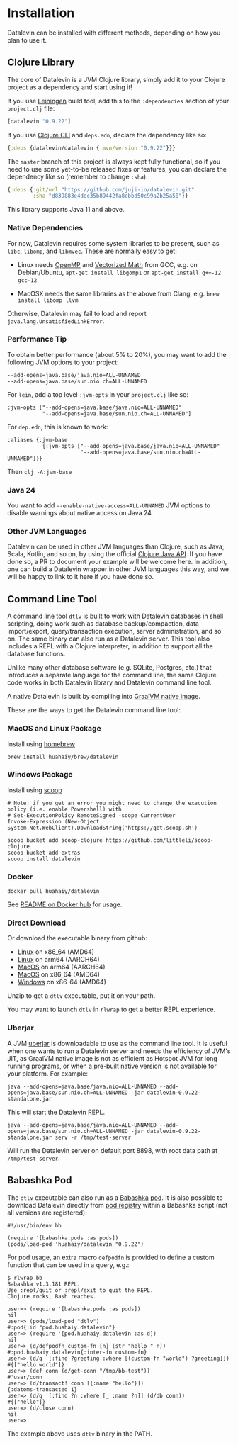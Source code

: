 # Installation

Datalevin can be installed with different methods, depending on how you plan to use it.

## Clojure Library

The core of Datalevin is a JVM Clojure library, simply add it to your Clojure
project as a dependency and start using it!

If you use [Leiningen](https://leiningen.org/) build tool, add this to the
`:dependencies` section of your `project.clj` file:

```Clojure
[datalevin "0.9.22"]
```

If you use [Clojure CLI](https://clojure.org/guides/deps_and_cli) and
`deps.edn`, declare the dependency like so:

```Clojure
{:deps {datalevin/datalevin {:mvn/version "0.9.22"}}}
```

The `master` branch of this project is always kept fully functional, so if you
need to use some yet-to-be released fixes or features, you can declare the
dependency like so (remember to change `:sha`):

```Clojure
{:deps {:git/url "https://github.com/juji-io/datalevin.git"
        :sha "d839883e4dec35b89442fa8ebbd50c99a2b25a50"}}
```

This library supports Java 11 and above.

### Native Dependencies

For now, Datalevin requires some system libraries to be present, such as `libc`,
`libomp`, and `libmvec`. These are normally easy to get:

* Linux needs [OpenMP](https://www.openmp.org/) and [Vectorized
  Math](https://sourceware.org/glibc/wiki/libmvec) from GCC, e.g. on
  Debian/Ubuntu, `apt-get install libgomp1` or `apt-get install g++-12 gcc-12`.

* MacOSX needs the same libraries as the above from Clang, e.g. `brew
  install libomp llvm`

Otherwise, Datalevin may fail to load and report
`java.lang.UnsatisfiedLinkError`.

### Performance Tip

To obtain better performance (about 5% to 20%), you may
want to add the following JVM options to your project:
```
--add-opens=java.base/java.nio=ALL-UNNAMED
--add-opens=java.base/sun.nio.ch=ALL-UNNAMED
```

For `lein`, add a top level `:jvm-opts` in your `project.clj` like so:

```
:jvm-opts ["--add-opens=java.base/java.nio=ALL-UNNAMED"
           "--add-opens=java.base/sun.nio.ch=ALL-UNNAMED"]

```

For `dep.edn`, this is known to work:

```
:aliases {:jvm-base
           {:jvm-opts ["--add-opens=java.base/java.nio=ALL-UNNAMED"
                       "--add-opens=java.base/sun.nio.ch=ALL-UNNAMED"]}}
```
Then `clj -A:jvm-base`

### Java 24

You want to add `--enable-native-access=ALL-UNNAMED` JVM options to disable
warnings about native access on Java 24.

### Other JVM Languages

Datalevin can be used in other JVM languages than Clojure, such as Java, Scala, Kotlin,
and so on, by using the official [Clojure Java
API](http://clojure.github.io/clojure/javadoc/clojure/java/api/package-summary.html).
If you have done so, a PR to document your example will be welcome here. In
addition, one can build a Datalevin wrapper in other JVM languages this way, and
we will be happy to link to it here if you have done so.

## Command Line Tool

A command line tool
[`dtlv`](https://github.com/juji-io/datalevin/blob/master/doc/dtlv.md) is built
to work with Datalevin databases in shell scripting, doing work such as database
backup/compaction, data import/export, query/transaction execution, server
administration, and so on. The same binary can also run as a Datalevin server.
This tool also includes a REPL with a Clojure interpreter, in addition to
support all the database functions.

Unlike many other database software (e.g. SQLite, Postgres, etc.) that introduces
a separate language for the command line, the same Clojure
code works in both Datalevin library and Datalevin command line tool.

A native Datalevin is built by compiling into [GraalVM native
image](https://www.graalvm.org/reference-manual/native-image/).

These are the ways to get the Datalevin command line tool:

### MacOS and Linux Package

Install using [homebrew](https://brew.sh/)

```console
brew install huahaiy/brew/datalevin
```

### Windows Package

Install using [scoop](https://scoop.sh/)

```console
# Note: if you get an error you might need to change the execution policy (i.e. enable Powershell) with
# Set-ExecutionPolicy RemoteSigned -scope CurrentUser
Invoke-Expression (New-Object System.Net.WebClient).DownloadString('https://get.scoop.sh')

scoop bucket add scoop-clojure https://github.com/littleli/scoop-clojure
scoop bucket add extras
scoop install datalevin
```

### Docker

```console
docker pull huahaiy/datalevin
```
See [README on Docker hub](https://hub.docker.com/r/huahaiy/datalevin) for usage.

### Direct Download

Or download the executable binary from github:

* [Linux](https://github.com/juji-io/datalevin/releases/download/0.9.22/dtlv-0.9.22-ubuntu-latest-amd64.zip)
  on x86_64 (AMD64)
* [Linux](https://github.com/juji-io/datalevin/releases/download/0.9.22/dtlv-0.9.22-ubuntu-latest-aarch64.zip)
  on arm64 (AARCH64)
* [MacOS](https://github.com/juji-io/datalevin/releases/download/0.9.22/dtlv-0.9.22-macos-latest-aarch64.zip)
  on arm64 (AARCH64)
* [MacOS](https://github.com/juji-io/datalevin/releases/download/0.9.22/dtlv-0.9.22-macos-latest-amd64.zip)
  on x86_64 (AMD64)
* [Windows](https://github.com/juji-io/datalevin/releases/download/0.9.22/dtlv-0.9.22-windows-amd64.zip) on x86-64 (AMD64)

Unzip to get a `dtlv` executable, put it on your path.

You may want to launch `dtlv` in `rlwrap` to get a better REPL experience.

### Uberjar

A JVM
[uberjar](https://github.com/juji-io/datalevin/releases/download/0.9.22/datalevin-0.9.22-standalone.jar)
is downloadable to use as the command line tool. It is useful when one wants to
run a Datalevin server and needs the efficiency of JVM's JIT, as GraalVM native
image is not as efficient as Hotspot JVM for long running programs, or when a
pre-built native version is not available for your platform. For example:

```console
java --add-opens=java.base/java.nio=ALL-UNNAMED --add-opens=java.base/sun.nio.ch=ALL-UNNAMED -jar datalevin-0.9.22-standalone.jar
```
This will start the Datalevin REPL.

```console
java --add-opens=java.base/java.nio=ALL-UNNAMED --add-opens=java.base/sun.nio.ch=ALL-UNNAMED -jar datalevin-0.9.22-standalone.jar serv -r /tmp/test-server
```
Will run the Datalevin server on default port 8898, with root data path at
`/tmp/test-server`.

## Babashka Pod

The `dtlv` executable can also run as a
[Babashka](https://github.com/babashka/babashka)
[pod](https://github.com/babashka/pods). It is also possible to download
Datalevin directly from [pod
registry](https://github.com/babashka/pod-registry) within a Babashka script
(not all versions are registered):

```
#!/usr/bin/env bb

(require '[babashka.pods :as pods])
(pods/load-pod 'huahaiy/datalevin "0.9.22")

```

For pod usage, an extra macro `defpodfn` is provided to define a custom function
that can be used in a query, e.g.:

```console
$ rlwrap bb
Babashka v1.3.181 REPL.
Use :repl/quit or :repl/exit to quit the REPL.
Clojure rocks, Bash reaches.

user=> (require '[babashka.pods :as pods])
nil
user=> (pods/load-pod "dtlv")
#:pod{:id "pod.huahaiy.datalevin"}
user=> (require '[pod.huahaiy.datalevin :as d])
nil
user=> (d/defpodfn custom-fn [n] (str "hello " n))
#:pod.huahaiy.datalevin{:inter-fn custom-fn}
user=> (d/q '[:find ?greeting :where [(custom-fn "world") ?greeting]])
#{["hello world"]}
user=> (def conn (d/get-conn "/tmp/bb-test"))
#'user/conn
user=> (d/transact! conn [{:name "hello"}])
{:datoms-transacted 1}
user=> (d/q '[:find ?n :where [_ :name ?n]] (d/db conn))
#{["hello"]}
user=> (d/close conn)
nil
user=>
```
The example above uses `dtlv` binary in the PATH.

